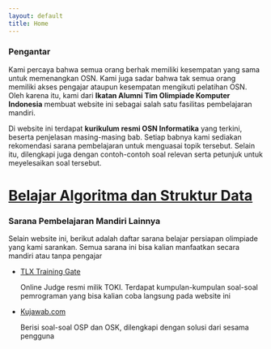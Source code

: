 ```yaml
---
layout: default
title: Home
---
```


### Pengantar

Kami percaya bahwa semua orang berhak memiliki kesempatan yang sama untuk memenangkan OSN.
Kami juga sadar bahwa tak semua orang memiliki akses pengajar ataupun kesempatan mengikuti pelatihan OSN.
Oleh karena itu, kami dari __Ikatan Alumni Tim Olimpiade Komputer Indonesia__ membuat website ini sebagai salah satu fasilitas pembelajaran mandiri.

Di website ini terdapat __kurikulum resmi OSN Informatika__ yang terkini, beserta penjelasan masing-masing bab. Setiap babnya kami sediakan rekomendasi sarana pembelajaran untuk menguasai topik tersebut. Selain itu, dilengkapi juga dengan contoh-contoh soal relevan serta petunjuk untuk meyelesaikan soal tersebut.


# [Belajar Algoritma dan Struktur Data](/algoritma/)


### Sarana Pembelajaran Mandiri Lainnya
Selain website ini, berikut adalah daftar sarana belajar persiapan olimpiade yang kami sarankan. Semua sarana ini bisa kalian manfaatkan secara mandiri atau tanpa pengajar
 - [TLX Training Gate](https://training.ia-toki.org) 
   
   Online Judge resmi milik TOKI. Terdapat kumpulan-kumpulan soal-soal pemrograman yang bisa kalian coba langsung pada website ini
 - [Kujawab.com](https://kujawab.com) 
   
   Berisi soal-soal OSP dan OSK, dilengkapi dengan solusi dari sesama pengguna